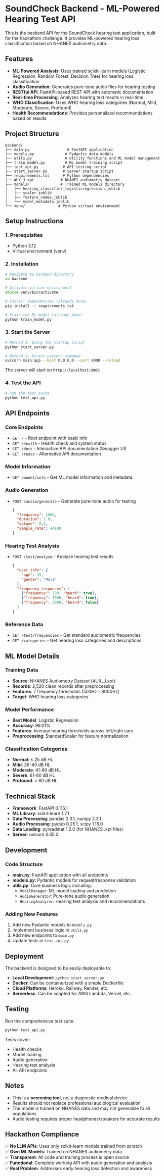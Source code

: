 # SoundCheck Backend - ML-Powered Hearing Test API

This is the backend API for the SoundCheck hearing test application, built for the hackathon challenge. It provides ML-powered hearing loss classification based on NHANES audiometry data.

## Features

- **ML-Powered Analysis**: Uses trained scikit-learn models (Logistic Regression, Random Forest, Decision Tree) for hearing loss classification
- **Audio Generation**: Generates pure-tone audio files for hearing testing
- **RESTful API**: FastAPI-based REST API with automatic documentation
- **Real-time Processing**: Analyzes hearing test results in real-time
- **WHO Classification**: Uses WHO hearing loss categories (Normal, Mild, Moderate, Severe, Profound)
- **Health Recommendations**: Provides personalized recommendations based on results

## Project Structure

```
backend/
├── main.py                 # FastAPI application
├── models.py              # Pydantic data models
├── utils.py               # Utility functions and ML model management
├── train_model.py         # ML model training script
├── test_api.py           # API testing script
├── start_server.py       # Server startup script
├── requirements.txt      # Python dependencies
├── AUX_J.xpt            # NHANES audiometry dataset
├── models/              # Trained ML models directory
│   ├── hearing_classifier_logisticregression.joblib
│   ├── scaler.joblib
│   ├── feature_names.joblib
│   └── model_metadata.joblib
└── venv/               # Python virtual environment
```

## Setup Instructions

### 1. Prerequisites
- Python 3.12
- Virtual environment (venv)

### 2. Installation

```bash
# Navigate to backend directory
cd backend

# Activate virtual environment
source venv/bin/activate

# Install dependencies (already done)
pip install -r requirements.txt

# Train the ML model (already done)
python train_model.py
```

### 3. Start the Server

```bash
# Method 1: Using the startup script
python start_server.py

# Method 2: Direct uvicorn command
uvicorn main:app --host 0.0.0.0 --port 8000 --reload
```

The server will start on `http://localhost:8000`

### 4. Test the API

```bash
# Run the test suite
python test_api.py
```

## API Endpoints

### Core Endpoints

- `GET /` - Root endpoint with basic info
- `GET /health` - Health check and system status
- `GET /docs` - Interactive API documentation (Swagger UI)
- `GET /redoc` - Alternative API documentation

### Model Information

- `GET /model/info` - Get ML model information and metadata

### Audio Generation

- `POST /audio/generate` - Generate pure-tone audio for testing
  ```json
  {
    "frequency": 1000,
    "duration": 1.0,
    "volume": 0.5,
    "sample_rate": 44100
  }
  ```

### Hearing Test Analysis

- `POST /test/analyze` - Analyze hearing test results
  ```json
  {
    "user_info": {
      "age": 35,
      "gender": "Male"
    },
    "frequency_responses": [
      {"frequency": 500, "heard": true},
      {"frequency": 1000, "heard": true},
      {"frequency": 2000, "heard": false}
    ]
  }
  ```

### Reference Data

- `GET /test/frequencies` - Get standard audiometric frequencies
- `GET /categories` - Get hearing loss categories and descriptions

## ML Model Details

### Training Data
- **Source**: NHANES Audiometry Dataset (AUX_J.xpt)
- **Records**: 2,520 clean records after preprocessing
- **Features**: 7 frequency thresholds (500Hz - 8000Hz)
- **Target**: WHO hearing loss categories

### Model Performance
- **Best Model**: Logistic Regression
- **Accuracy**: 99.01%
- **Features**: Average hearing thresholds across left/right ears
- **Preprocessing**: StandardScaler for feature normalization

### Classification Categories
- **Normal**: ≤ 25 dB HL
- **Mild**: 26-40 dB HL  
- **Moderate**: 41-60 dB HL
- **Severe**: 61-80 dB HL
- **Profound**: > 80 dB HL

## Technical Stack

- **Framework**: FastAPI 0.116.1
- **ML Library**: scikit-learn 1.7.1
- **Data Processing**: pandas 2.3.1, numpy 2.3.1
- **Audio Processing**: pydub 0.25.1, scipy 1.16.0
- **Data Loading**: pyreadstat 1.3.0 (for NHANES .xpt files)
- **Server**: uvicorn 0.35.0

## Development

### Code Structure

- **main.py**: FastAPI application with all endpoints
- **models.py**: Pydantic models for request/response validation
- **utils.py**: Core business logic including:
  - `ModelManager`: ML model loading and prediction
  - `AudioGenerator`: Pure-tone audio generation
  - `HearingAnalyzer`: Hearing test analysis and recommendations

### Adding New Features

1. Add new Pydantic models to `models.py`
2. Implement business logic in `utils.py`
3. Add new endpoints to `main.py`
4. Update tests in `test_api.py`

## Deployment

The backend is designed to be easily deployable to:
- **Local Development**: `python start_server.py`
- **Docker**: Can be containerized with a simple Dockerfile
- **Cloud Platforms**: Heroku, Railway, Render, etc.
- **Serverless**: Can be adapted for AWS Lambda, Vercel, etc.

## Testing

Run the comprehensive test suite:

```bash
python test_api.py
```

Tests cover:
- Health checks
- Model loading
- Audio generation
- Hearing test analysis
- All API endpoints

## Notes

- This is a **screening tool**, not a diagnostic medical device
- Results should not replace professional audiological evaluation
- The model is trained on NHANES data and may not generalize to all populations
- Audio testing requires proper headphones/speakers for accurate results

## Hackathon Compliance

✅ **No LLM APIs**: Uses only scikit-learn models trained from scratch  
✅ **Own ML Models**: Trained on NHANES audiometry data  
✅ **Transparent**: All code and training process is open source  
✅ **Functional**: Complete working API with audio generation and analysis  
✅ **Real Problem**: Addresses early hearing loss detection and awareness
